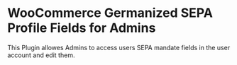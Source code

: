 # WooCommerce Germanized SEPA Profile Fields for Admins

This Plugin allowes Admins to access users SEPA mandate fields in the user account and edit them.
